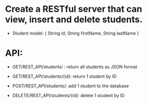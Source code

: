 # Create a RESTful server that can view, insert and delete students.

* Student model: { String id; String firstName, String lastName }

# API:

* GET/REST_API/students/ : return all students as JSON format

* GET/REST_API/students/{id}: return 1 student by ID

* POST/REST_API/students/: add 1 student to the database

* DELETE/REST_API/students/{id}: delete 1 student by ID
